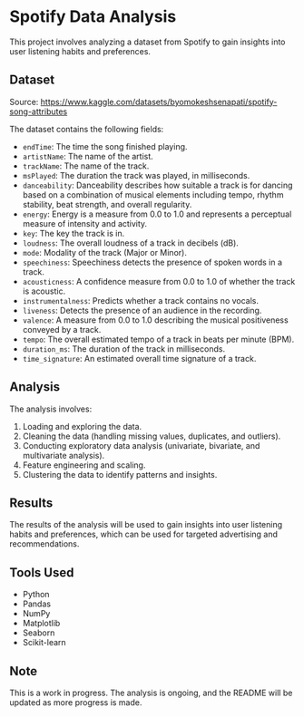 # Spotify Data Analysis

This project involves analyzing a dataset from Spotify to gain insights into user listening habits and preferences.

## Dataset

Source: https://www.kaggle.com/datasets/byomokeshsenapati/spotify-song-attributes

The dataset contains the following fields:

- `endTime`: The time the song finished playing.
- `artistName`: The name of the artist.
- `trackName`: The name of the track.
- `msPlayed`: The duration the track was played, in milliseconds.
- `danceability`: Danceability describes how suitable a track is for dancing based on a combination of musical elements including tempo, rhythm stability, beat strength, and overall regularity.
- `energy`: Energy is a measure from 0.0 to 1.0 and represents a perceptual measure of intensity and activity.
- `key`: The key the track is in.
- `loudness`: The overall loudness of a track in decibels (dB).
- `mode`: Modality of the track (Major or Minor).
- `speechiness`: Speechiness detects the presence of spoken words in a track.
- `acousticness`: A confidence measure from 0.0 to 1.0 of whether the track is acoustic.
- `instrumentalness`: Predicts whether a track contains no vocals.
- `liveness`: Detects the presence of an audience in the recording.
- `valence`: A measure from 0.0 to 1.0 describing the musical positiveness conveyed by a track.
- `tempo`: The overall estimated tempo of a track in beats per minute (BPM).
- `duration_ms`: The duration of the track in milliseconds.
- `time_signature`: An estimated overall time signature of a track.

## Analysis

The analysis involves:

1. Loading and exploring the data.
2. Cleaning the data (handling missing values, duplicates, and outliers).
3. Conducting exploratory data analysis (univariate, bivariate, and multivariate analysis).
4. Feature engineering and scaling.
5. Clustering the data to identify patterns and insights.

## Results

The results of the analysis will be used to gain insights into user listening habits and preferences, which can be used for targeted advertising and recommendations.

## Tools Used

- Python
- Pandas
- NumPy
- Matplotlib
- Seaborn
- Scikit-learn

## Note

This is a work in progress. The analysis is ongoing, and the README will be updated as more progress is made.
